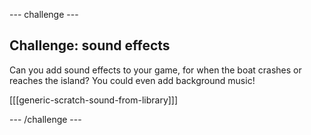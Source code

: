--- challenge ---

## Challenge: sound effects
Can you add sound effects to your game, for when the boat crashes or reaches the island? You could even add background music!

[[[generic-scratch-sound-from-library]]]

--- /challenge ---
